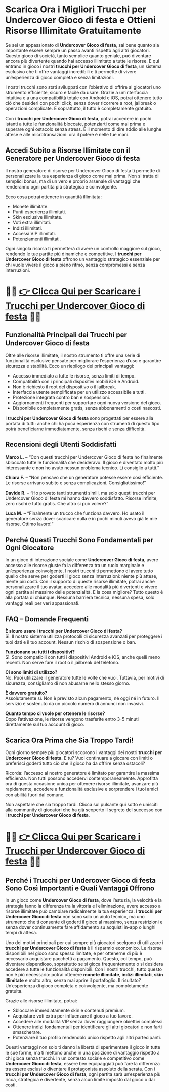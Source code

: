 <h1>Scarica Ora i Migliori Trucchi per Undercover Gioco di festa e Ottieni Risorse Illimitate Gratuitamente</h1>

<p>Se sei un appassionato di <strong>Undercover Gioco di festa</strong>, sai bene quanto sia importante essere sempre un passo avanti rispetto agli altri giocatori. Questo gioco di società, tanto semplice quanto geniale, può diventare ancora più divertente quando hai accesso illimitato a tutte le risorse. E qui entrano in gioco i nostri <strong>trucchi per Undercover Gioco di festa</strong>, un sistema esclusivo che ti offre vantaggi incredibili e ti permette di vivere un’esperienza di gioco completa e senza limitazioni.</p>

<p>I nostri trucchi sono stati sviluppati con l’obiettivo di offrire ai giocatori uno strumento efficiente, sicuro e facile da usare. Grazie a un’interfaccia intuitiva e a una compatibilità totale con Android e iOS, potrai ottenere tutto ciò che desideri con pochi click, senza dover ricorrere a root, jailbreak o operazioni complicate. E soprattutto, il tutto è completamente gratuito.</p>

<p>Con i <strong>trucchi per Undercover Gioco di festa</strong>, potrai accedere in pochi istanti a tutte le funzionalità bloccate, potenziarti come mai prima e superare ogni ostacolo senza stress. È il momento di dire addio alle lunghe attese e alle microtransazioni: ora il potere è nelle tue mani.</p>

<h2>Accedi Subito a Risorse Illimitate con il Generatore per Undercover Gioco di festa</h2>

<p>Il nostro generatore di risorse per Undercover Gioco di festa ti permette di personalizzare la tua esperienza di gioco come mai prima. Non si tratta di semplici bonus, ma di un vero e proprio arsenale di vantaggi che renderanno ogni partita più strategica e coinvolgente.</p>

<p>Ecco cosa potrai ottenere in quantità illimitata:</p>

<ul>
  <li>Monete illimitate.</li>
  <li>Punti esperienza illimitati.</li>
  <li>Skin esclusive illimitate.</li>
  <li>Voti extra illimitati.</li>
  <li>Indizi illimitati.</li>
  <li>Accessi VIP illimitati.</li>
  <li>Potenziamenti illimitati.</li>
</ul>

<p>Ogni singola risorsa ti permetterà di avere un controllo maggiore sul gioco, rendendo le tue partite più dinamiche e competitive. I <strong>trucchi per Undercover Gioco di festa</strong> offrono un vantaggio strategico essenziale per chi vuole vivere il gioco a pieno ritmo, senza compromessi e senza interruzioni.</p>

# 🔴🔴 **[👉 Clicca Qui per Scaricare i Trucchi per Undercover Gioco di festa](https://tinyurl.com/RestaPoint)** 🔴🔴

<h2>Funzionalità Principali dei Trucchi per Undercover Gioco di festa</h2>

<p>Oltre alle risorse illimitate, il nostro strumento ti offre una serie di funzionalità esclusive pensate per migliorare l’esperienza d’uso e garantire sicurezza e stabilità. Ecco un riepilogo dei principali vantaggi:</p>

<ul>
  <li>Accesso immediato a tutte le risorse, senza limiti di tempo.</li>
  <li>Compatibilità con i principali dispositivi mobili iOS e Android.</li>
  <li>Non è richiesto il root del dispositivo o il jailbreak.</li>
  <li>Interfaccia utente semplificata per un utilizzo accessibile a tutti.</li>
  <li>Protezione integrata contro ban e sospensioni.</li>
  <li>Aggiornamenti frequenti per supportare ogni nuova versione del gioco.</li>
  <li>Disponibile completamente gratis, senza abbonamenti o costi nascosti.</li>
</ul>

<p>I <strong>trucchi per Undercover Gioco di festa</strong> sono progettati per essere alla portata di tutti: anche chi ha poca esperienza con strumenti di questo tipo potrà beneficiarne immediatamente, senza rischi e senza difficoltà.</p>

<h2>Recensioni degli Utenti Soddisfatti</h2>

<p><strong>Marco L.</strong> – “Con questi trucchi per Undercover Gioco di festa ho finalmente sbloccato tutte le funzionalità che desideravo. Il gioco è diventato molto più interessante e non ho avuto nessun problema tecnico. Li consiglio a tutti.”</p>

<p><strong>Chiara F.</strong> – “Non pensavo che un generatore potesse essere così efficiente. Le risorse arrivano subito e senza complicazioni. Consigliatissimo!”</p>

<p><strong>Davide R.</strong> – “Ho provato tanti strumenti simili, ma solo questi trucchi per Undercover Gioco di festa mi hanno davvero soddisfatto. Risorse infinite, zero rischi e tutto gratis. Che altro si può volere?”</p>

<p><strong>Luca M.</strong> – “Finalmente un trucco che funziona davvero. Ho usato il generatore senza dover scaricare nulla e in pochi minuti avevo già le mie risorse. Ottimo lavoro!”</p>

<h2>Perché Questi Trucchi Sono Fondamentali per Ogni Giocatore</h2>

<p>In un gioco di interazione sociale come <strong>Undercover Gioco di festa</strong>, avere accesso alle risorse giuste fa la differenza tra un ruolo marginale e un’esperienza coinvolgente. I nostri trucchi ti permettono di avere tutto quello che serve per goderti il gioco senza interruzioni: niente più attese, niente più costi. Con il supporto di queste risorse illimitate, potrai anche personalizzare il tuo avatar, accedere alle modalità più divertenti e vivere ogni partita al massimo delle potenzialità. E la cosa migliore? Tutto questo è alla portata di chiunque. Nessuna barriera tecnica, nessuna spesa, solo vantaggi reali per veri appassionati.</p>

<h2>FAQ – Domande Frequenti</h2>

<p><strong>È sicuro usare i trucchi per Undercover Gioco di festa?</strong><br>
Sì. Il nostro sistema utilizza protocolli di sicurezza avanzati per proteggere i tuoi dati e il tuo account. Nessun rischio di sospensione o ban.</p>

<p><strong>Funzionano su tutti i dispositivi?</strong><br>
Sì. Sono compatibili con tutti i dispositivi Android e iOS, anche quelli meno recenti. Non serve fare il root o il jailbreak del telefono.</p>

<p><strong>Ci sono limiti di utilizzo?</strong><br>
No. Puoi utilizzare il generatore tutte le volte che vuoi. Tuttavia, per motivi di sicurezza, consigliamo di non abusarne nello stesso giorno.</p>

<p><strong>È davvero gratuito?</strong><br>
Assolutamente sì. Non è previsto alcun pagamento, né oggi né in futuro. Il servizio è sostenuto da un piccolo numero di annunci non invasivi.</p>

<p><strong>Quanto tempo ci vuole per ottenere le risorse?</strong><br>
Dopo l’attivazione, le risorse vengono trasferite entro 3-5 minuti direttamente sul tuo account di gioco.</p>

<h2>Scarica Ora Prima che Sia Troppo Tardi!</h2>

<p>Ogni giorno sempre più giocatori scoprono i vantaggi dei nostri <strong>trucchi per Undercover Gioco di festa</strong>. E tu? Vuoi continuare a giocare con limiti o preferisci goderti tutto ciò che il gioco ha da offrire senza ostacoli?</p>

<p>Ricorda: l’accesso al nostro generatore è limitato per garantire la massima efficienza. Non tutti possono accedervi contemporaneamente. Approfitta ora di questa occasione unica per ottenere risorse illimitate, avanzare più rapidamente, accedere a funzionalità esclusive e sorprendere i tuoi amici con abilità fuori dal comune.</p>

<p>Non aspettare che sia troppo tardi. Clicca sul pulsante qui sotto e unisciti alla community di giocatori che ha già scoperto il segreto del successo con i <strong>trucchi per Undercover Gioco di festa</strong>.</p>

# 🔴🔴 **[👉 Clicca Qui per Scaricare i Trucchi per Undercover Gioco di festa](https://tinyurl.com/RestaPoint)** 🔴🔴

<h2>Perché i Trucchi per Undercover Gioco di festa Sono Così Importanti e Quali Vantaggi Offrono</h2>

<p>In un gioco come <strong>Undercover Gioco di festa</strong>, dove l’astuzia, la velocità e la strategia fanno la differenza tra la vittoria e l’eliminazione, avere accesso a risorse illimitate può cambiare radicalmente la tua esperienza. I <strong>trucchi per Undercover Gioco di festa</strong> non sono solo un aiuto tecnico, ma uno strumento che ti consente di goderti il gioco al massimo, senza restrizioni e senza dover continuamente fare affidamento su acquisti in-app o lunghi tempi di attesa.</p>

<p>Uno dei motivi principali per cui sempre più giocatori scelgono di utilizzare i <strong>trucchi per Undercover Gioco di festa</strong> è il risparmio economico. Le risorse disponibili nel gioco sono spesso limitate, e per ottenerne di più è necessario acquistare pacchetti a pagamento. Questo, col tempo, può diventare dispendioso, soprattutto se si gioca frequentemente o si desidera accedere a tutte le funzionalità disponibili. Con i nostri trucchi, tutto questo non è più necessario: potrai ottenere <strong>monete illimitate</strong>, <strong>indizi illimitati</strong>, <strong>skin illimitate</strong> e molto altro, senza mai aprire il portafoglio. Il risultato? Un’esperienza di gioco completa e coinvolgente, ma completamente gratuita.</p>

<p>Grazie alle risorse illimitate, potrai:</p>

<ul>
  <li>Sbloccare immediatamente skin e contenuti premium.</li>
  <li>Acquistare voti extra per influenzare il gioco a tuo favore.</li>
  <li>Accedere alle modalità VIP senza dover raggiungere obiettivi complessi.</li>
  <li>Ottenere indizi fondamentali per identificare gli altri giocatori e non farti smascherare.</li>
  <li>Potenziare il tuo profilo rendendolo unico rispetto agli altri partecipanti.</li>
</ul>

<p>Questi vantaggi non solo ti danno la libertà di sperimentare il gioco in tutte le sue forme, ma ti mettono anche in una posizione di vantaggio rispetto a chi gioca senza trucchi. In un contesto sociale e competitivo come <strong>Undercover Gioco di festa</strong>, essere ben equipaggiati può fare la differenza tra essere esclusi o diventare il protagonista assoluto della serata. Con i <strong>trucchi per Undercover Gioco di festa</strong>, ogni partita sarà un’esperienza più ricca, strategica e divertente, senza alcun limite imposto dal gioco o dai costi.</p>
